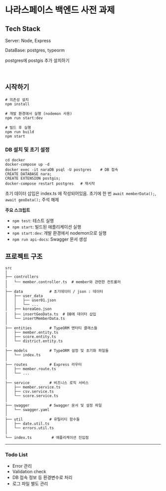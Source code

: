 # 나라스페이스 백엔드 사전 과제

## Tech Stack

Server: Node, Express

DataBase: postgres, typeorm

postgres에 postgis 추가 설치하기

</br>

## 시작하기

```
# 의존성 설치
npm install

# 개발 환경에서 실행 (nodemon 사용)
npm run start:dev

# 빌드 후 실행
npm run build
npm start
```

### DB 설치 및 초기 설정

```
cd docker
docker-compose up -d
docker exec -it naraDB psql -U postgres    # DB 접속
CREATE DATABASE nara;
CREATE EXTENSION postgis;
docker-compose restart postgres   # 재시작
```

초기 데이터 삽입은 index.ts 에 작성되어있음.
초기에 한 번 `await memberData();`, `await geoData();` 주석 해제

**주요 스크립트**

- `npm test`: 테스트 실행
- `npm start`: 빌드된 애플리케이션 실행
- `npm start:dev`: 개발 환경에서 nodemon으로 실행
- `npm run api-docs`: Swagger 문서 생성

## 프로젝트 구조

```
src
│
├── controllers
│   └── member.controller.ts  # member와 관련한 컨트롤러
│
├── data            # 초기데이터 / json : 데이터
│   ├── user_data
│   │   ├── user01.json
│   │   └── ...
│   ├── koreaGeo.json
│   ├── insertGeoData.ts  # DB에 데이터 삽입
│   └── insertMemberData.ts
│
├── entities        # TypeORM 엔터티 클래스들
│   ├── member.entity.ts
│   ├── score.entity.ts
│   └── district.entity.ts
│
├── models          # TypeORM 설정 및 초기화 파일들
│   └── index.ts
│
├── routes          # Express 라우터
│   ├── member.route.ts
│   └── ...
│
├── service         # 비즈니스 로직 서비스
│   ├── member.service.ts
│   ├── csv.service.ts
│   └── score.service.ts
│
├── swagger         # Swagger 문서 및 설정 파일
│   └── swagger.yaml
│
├── util            # 유틸리티 함수들
│   ├── date.util.ts
│   └── errors.util.ts
│
└── index.ts         # 애플리케이션 진입점

```

---

### Todo List

- Error 관리
- Validation check
- DB 접속 정보 등 환경변수로 처리
- 로그 파일 별도 관리
